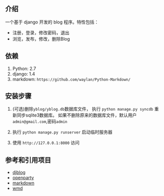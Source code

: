 介绍
----
一个基于 django 开发的 blog 程序。特性包括：
 - 注册，登录，修改密码，退出
 - 浏览，发布，修改，删除Blog

依赖
----
1. Python: 2.7
2. django: 1.4
3. markdown: `https://github.com/waylan/Python-Markdown/`


安装步骤
--------
1. (可选)删除`yblog/yblog.db`数据库文件， 执行 `python manage.py syncdb` 重新同步sqlite3数据库。 如果不删除原来的数据库文件，默认用户`admin@gmail.com`,密码`admin`

2. 执行 `python manage.py runserver` 启动临时服务器

3. 使用 `http://127.0.0.1:8000` 访问


参考和引用项目
--------------
 - [djblog]()
 - [openparty]()
 - [markdown](https://github.com/waylan/Python-Markdown/)
 - [wmd]()
 
